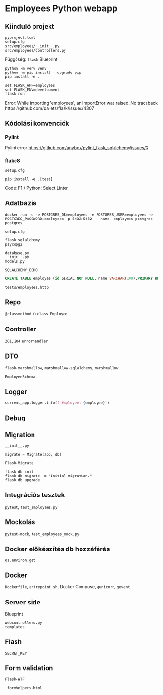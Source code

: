 # Employees Python webapp

## Kiinduló projekt

```
pyproject.toml
setup.cfg
src/employees/__init__.py
src/employees/controllers.py
```

Függőség: `flask`
Blueprint

```shell
python -m venv venv
python -m pip install --upgrade pip
pip install -e .

set FLASK_APP=employees
set FLASK_ENV=development
flask run
```

Error: While importing 'employees', an ImportError was raised.
No traceback
https://github.com/pallets/flask/issues/4307


## Kódolási konvenciók

### Pylint

Pylint error
https://github.com/anybox/pylint_flask_sqlalchemy/issues/3

### flake8

`setup.cfg`

```shell
pip install -e .[test]
```

Code: F1 / Python: Select Linter

## Adatbázis

```shell
docker run -d -e POSTGRES_DB=employees -e POSTGRES_USER=employees -e POSTGRES_PASSWORD=employees -p 5432:5432  --name  employees-postgres postgres
```

`setup.cfg`

```
flask_sqlalchemy
psycopg2
```

```
database.py
__init__.py
models.py
```

`SQLALCHEMY_ECHO`

```sql
CREATE TABLE employee (id SERIAL NOT NULL, name VARCHAR(100),PRIMARY KEY (id))
```

`tests/employees.http`

## Repo

`@classmethod` in `class Employee`

## Controller

`201`, `204`
`errorhandler`

## DTO

`flask-marshmallow`, `marshmallow-sqlalchemy`, `marshmallow`

`EmployeeSchema`

## Logger

```python
current_app.logger.info(f"Employee: {employee}")
```

## Debug

## Migration

`__init__.py`

```python
migrate = Migrate(app, db)
```

`Flask-Migrate`

```shell
flask db init
flask db migrate -m "Initial migration."
flask db upgrade
```

## Integrációs tesztek

`pytest`, `test_employees.py`

## Mockolás

`pytest-mock`, `test_employees_mock.py`

## Docker előkészítés db hozzáférés

`os.environ.get`

## Docker

`Dockerfile`, `entrypoint.sh`, Docker Compose, `gunicorn`, `gevent`

## Server side

Blueprint

```
webcontrollers.py
templates
```

## Flash

`SECRET_KEY`

## Form validation

`Flask-WTF`

```
_formhelpers.html
```